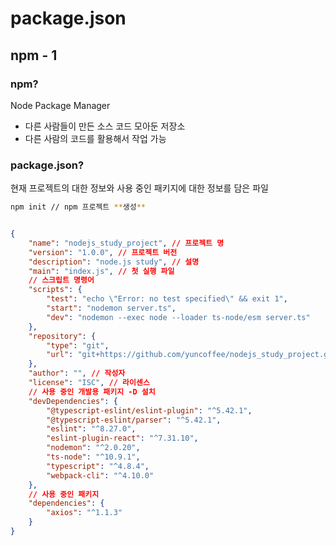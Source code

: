 # package.json

## npm - 1

### npm?

Node Package Manager

- 다른 사람들이 만든 소스 코드 모아둔 저장소
- 다른 사람의 코드를 활용해서 작업 가능

### package.json?

현재 프로젝트의 대한 정보와 사용 중인 패키지에 대한 정보를 담은 파일

``` zsh
npm init // npm 프로젝트 **생성**

```

``` json

{
    "name": "nodejs_study_project", // 프로젝트 명
    "version": "1.0.0", // 프로젝트 버전
    "description": "node.js study", // 설명
    "main": "index.js", // 첫 실행 파일
    // 스크립트 명령어
    "scripts": { 
        "test": "echo \"Error: no test specified\" && exit 1", 
        "start": "nodemon server.ts",
        "dev": "nodemon --exec node --loader ts-node/esm server.ts"
    },
    "repository": {
        "type": "git",
        "url": "git+https://github.com/yuncoffee/nodejs_study_project.git"
    },
    "author": "", // 작성자
    "license": "ISC", // 라이센스
    // 사용 중인 개발용 패키지 -D 설치
    "devDependencies": {
        "@typescript-eslint/eslint-plugin": "^5.42.1",
        "@typescript-eslint/parser": "^5.42.1",
        "eslint": "^8.27.0",
        "eslint-plugin-react": "^7.31.10",
        "nodemon": "^2.0.20",
        "ts-node": "^10.9.1",
        "typescript": "^4.8.4",
        "webpack-cli": "^4.10.0"
    },
    // 사용 중인 패키지 
    "dependencies": {
        "axios": "^1.1.3" 
    }
}

```
